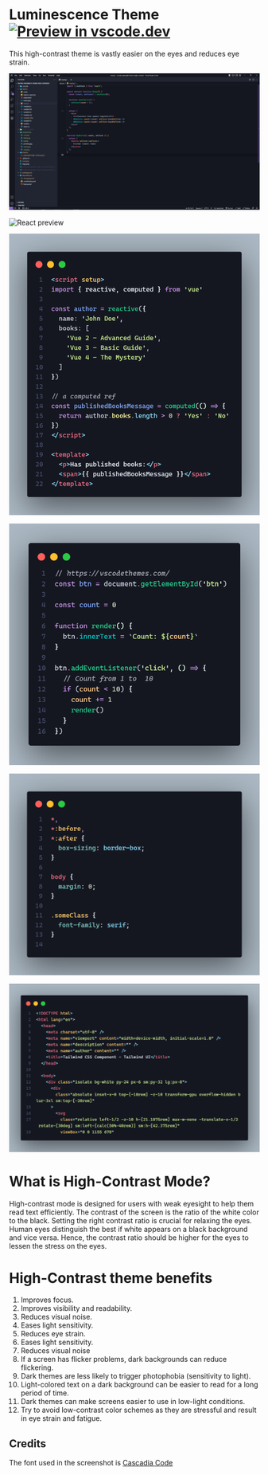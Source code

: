 # Luminescence Theme [![Preview in vscode.dev](https://img.shields.io/badge/preview%20in-vscode.dev-blue)](https://vscode.dev/theme/andreluis-oliveira.material-palenight-high-constrast-theme/Luminescence%20Theme)

This high-contrast theme is vastly easier on the eyes and reduces eye strain.

![Theme preview](screenshots/preview.jpg)

![React preview](https://raw.githubusercontent.com/andreluis-oliveira/vscode-palenight-theme-high-contrast/master/screenshots/react.png)

![Vue preview](screenshots/vue.png)

![JS preview](screenshots/js.png)

![CSS preview](screenshots/css.png)

![HTML preview](screenshots/html.png)

# What is High-Contrast Mode?

High-contrast mode is designed for users with weak eyesight to help them read text efficiently. The contrast of the screen is the ratio of the white color to the black. Setting the right contrast ratio is crucial for relaxing the eyes. Human eyes distinguish the best if white appears on a black background and vice versa. Hence, the contrast ratio should be higher for the eyes to lessen the stress on the eyes.

# High-Contrast theme benefits

1. Improves focus.
2. Improves visibility and readability.
3. Reduces visual noise.
4. Eases light sensitivity.
5. Reduces eye strain.
6. Eases light sensitivity.
7. Reduces visual noise
8. If a screen has flicker problems, dark backgrounds can reduce flickering.
9. Dark themes are less likely to trigger photophobia (sensitivity to light).
10. Light-colored text on a dark background can be easier to read for a long period of time.
11. Dark themes can make screens easier to use in low-light conditions.
12. Try to avoid low-contrast color schemes as they are stressful and result in eye strain and fatigue.

## Credits

The font used in the screenshot is [Cascadia Code](https://github.com/microsoft/cascadia-code/)
